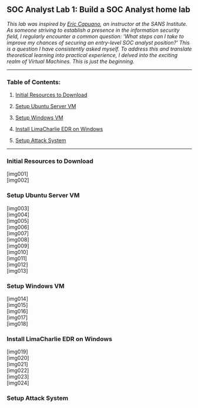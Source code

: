 <h2>SOC Analyst Lab 1: Build a SOC Analyst home lab</h2>

_This lab was inspired by [Eric Capuano](https://www.sans.org/profiles/eric-capuano/), an instructor at the SANS Institute. As someone striving to establish a presence in the information security field, I regularly encounter a common question: 'What steps can I take to improve my chances of securing an entry-level SOC analyst position?' This is a question I have consistently asked myself. To address this and translate theoretical learning into practical experience, I delved into the exciting realm of Virtual Machines. This is just the beginning._

---

<h3>Table of Contents:</h3>

1. [Initial Resources to Download](#initial-resources-to-downloads)<br>

2. [Setup Ubuntu Server VM](#steup-ubuntu-server-vm)<br>

3. [Setup Windows VM](#setup-windows-vm)<br>

4. [Install LimaCharlie EDR on Windows](#install-limacharlie-edr-on-windows)<br>

5. [Setup Attack System](#setup-attack-system)<br>

---
<h3>Initial Resources to Download</h3>
   
[img001]<br>
[img002]<br>

<h3>Setup Ubuntu Server VM</h3>

[img003]<br>
[img004]<br>
[img005]<br>
[img006]<br>
[img007]<br>
[img008]<br>
[img009]<br>
[img010]<br>
[img011]<br>
[img012]<br>
[img013]<br>

<h3>Setup Windows VM</h3>
[img014]<br>
[img015]<br>
[img016]<br>
[img017]<br>
[img018]<br>

<h3>Install LimaCharlie EDR on Windows</h3>
[img019]<br>
[img020]<br>
[img021]<br>
[img022]<br>
[img023]<br>
[img024]<br>

<h3>Setup Attack System</h3>
